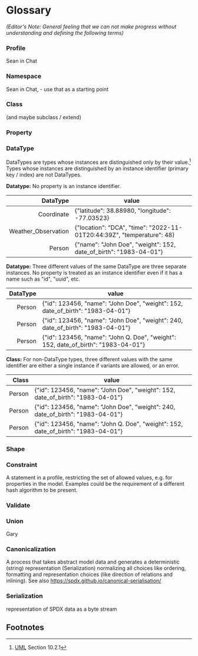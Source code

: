 # Glossary
*(Editor's Note: General feeling that we can not make progress without understanding and defining the following terms)*

### Profile
Sean in Chat

### Namespace
Sean in Chat,  - use that as a starting point 

### Class
(and maybe subclass / extend)

### Property

### DataType
DataTypes are types whose instances are distinguished only by their value.[^1]
Types whose instances are distinguished by an instance identifier (primary key / index) are not DataTypes.

**Datatype:** No property is an instance identifier.

|            DataType | value                                                                  |
|--------------------:|------------------------------------------------------------------------|
|          Coordinate | {"latitude": 38.88980, "longitude": -77.03523}                         |
| Weather_Observation | {"location": "DCA", "time": "2022-11-01T20:44:39Z", "temperature": 48} |
|              Person | {"name": "John Doe", "weight": 152, date_of_birth": "1983-04-01"}      |

**Datatype:** Three different values of the same DataType are three separate instances.
No property is treated as an instance identifier even if it has a name such as "id", "uuid", etc.

| DataType | value                                                                              |
|---------:|------------------------------------------------------------------------------------|
|   Person | {"id": 123456, "name": "John Doe", "weight": 152, date_of_birth": "1983-04-01"}    |
|   Person | {"id": 123456, "name": "John Doe", "weight": 240, date_of_birth": "1983-04-01"}    |
|   Person | {"id": 123456, "name": "John Q. Doe", "weight": 152, date_of_birth": "1983-04-01"} |

**Class:** For non-DataType types, three different values with the same identifier are either
a single instance if variants are allowed, or an error.

|  Class | value                                                                              |
|-------:|------------------------------------------------------------------------------------|
| Person | {"id": 123456, "name": "John Doe", "weight": 152, date_of_birth": "1983-04-01"}    |
| Person | {"id": 123456, "name": "John Doe", "weight": 240, date_of_birth": "1983-04-01"}    |
| Person | {"id": 123456, "name": "John Q. Doe", "weight": 152, date_of_birth": "1983-04-01"} |

### Shape

### Constraint
A statement in a profile, restricting the set of allowed values, e.g. for properties in the model.
Examples could be the requirement of a different hash algorithm to be present.

### Validate

### Union
Gary

### Canonicalization
A process that takes abstract model data and generates a deterministic (string) representation (Serialization)
normalizing all choices like ordering, formatting and representation choices (like direction of relations and inlining).
See also https://spdx.github.io/canonical-serialisation/

### Serialization
representation of SPDX data as a byte stream

## Footnotes
[^1]:
    [UML](https://www.omg.org/spec/UML/2.5.1/PDF) Section 10.2.1